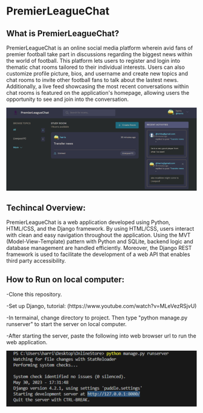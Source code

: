 # PremierLeagueChat

<h2>What is PremierLeagueChat?</h2>
<p>
PremierLeagueChat is an online social media platform wherein avid fans of premier football take part in discussions regarding the biggest news within the world of football. This platform lets users to register and login into thematic chat rooms tailored to their individual interests. Users can also customize profile picture, bios, and username and create new topics and chat rooms to invite other football fans to talk about the lastest news. Additionally, a live feed showcasing the most recent conversations within chat rooms is  featured on the application's homepage, allowing users the opportunity to see and join into the conversation. 
</p>

 ![](static/images/premierleaguesite.png)

<h2>Techincal Overview:</h2>
<p>
PremierLeagueChat is a web application developed using Python, HTML/CSS, and the Django framework. By using HTML/CSS, users interact with clean and easy navigation throughout the application. Using the MVT (Model-View-Template) pattern with Python and SQLite, backend logic and database management are handled efficiently. Moreover, the Django REST framework is used to facilitate the development of a web API that enables third party accessibility.
</p>

</p>

<h2>How to Run on local computer:</h2>
<p>
  -Clone this repository.
</p>
<p>  -Set up Django, tutorial: (https://www.youtube.com/watch?v=MLeVezRSjvU)</p>
<p>
  -In termainal, change directory to project. Then type "python manage.py runserver" to start the server on local computer.
</p>
<p>
  -After starting the server, paste the following into web browser url to run the web application.
</p>

  
  


![](static/images/url.png)
